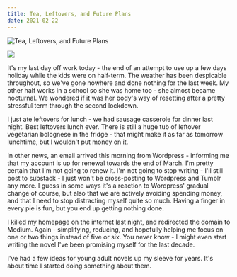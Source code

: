 ```yaml
---
title: Tea, Leftovers, and Future Plans
date: 2021-02-22
---
```


![Tea, Leftovers, and Future Plans](https://source.unsplash.com/LuQ2ex5HY3c/1600x900)

<img src="https://cdn.substack.com/image/fetch/h_600,c_limit,f_auto,q_auto:good,fl_progressive:steep/https%3A%2F%2Fbucketeer-e05bbc84-baa3-437e-9518-adb32be77984.s3.amazonaws.com%2Fpublic%2Fimages%2F632af1b2-2468-4de9-b86f-f5ed7c6431d8_1920x1442.jpeg" />

It's my last day off work today - the end of an attempt to use up a few days holiday while the kids were on half-term. The weather has been despicable throughout, so we've gone nowhere and done nothing for the last week. My other half works in a school so she was home too - she almost became nocturnal. We wondered if it was her body's way of resetting after a pretty stressful term through the second lockdown.

I just ate leftovers for lunch - we had sausage casserole for dinner last night. Best leftovers lunch ever. There is still a huge tub of leftover vegetarian bolognese in the fridge - that might make it as far as tomorrow lunchtime, but I wouldn't put money on it.

In other news, an email arrived this morning from Wordpress - informing me that my account is up for renewal towards the end of March. I'm pretty certain that I'm not going to renew it. I'm not going to stop writing - I'll still post to substack - I just won't be cross-posting to Wordpress and Tumblr any more. I guess in some ways it's a reaction to Wordpress' gradual change of course, but also that we are actively avoiding spending money, and that I need to stop distracting myself quite so much. Having a finger in every pie is fun, but you end up getting nothing done.

I killed my homepage on the internet last night, and redirected the domain to Medium. Again - simplifying, reducing, and hopefully helping me focus on one or two things instead of five or six. You never know - I might even start writing the novel I've been promising myself for the last decade.

I've had a few ideas for young adult novels up my sleeve for years. It's about time I started doing something about them.